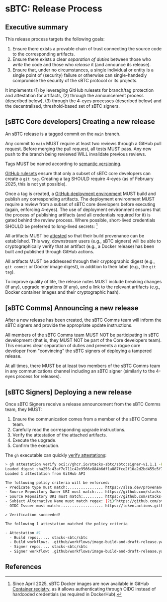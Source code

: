 # sBTC: Release Process

## Executive summary

This release process targets the following goals:

1. Ensure there exists a provable chain of trust connecting the source code to
   the corresponding artifacts.
1. Ensure there exists a clear _separation of duties_ between those who _write_
   the code and those who _release_ it (and announce its release).
1. Ensure that, under no circumstances, a single individual or entity is a
   single point of (security) failure or otherwise can single-handedly
   compromise the security of the sBTC protocol or its projects.

It implements (1) by leveraging GitHub rulesets for branch/tag protection and
attestation for artifacts, (2) through the announcement process (described
below), (3) through the 4-eyes processes (described below) and the
decentralised, threshold-based set of sBTC signers.

## [sBTC Core developers] Creating a new release

An sBTC release is a tagged commit on the `main` branch.

Any commit to `main` MUST require at least two reviews through a GitHub pull
request. Before merging the pull request, all tests MUST pass. Any new push to
the branch being reviewed WILL invalidate previous reviews.

Tags MUST be named according to [semantic versioning][0].

[GitHub rulesets][1] ensure that only a subset of sBTC core developers can
create a `git tag`. Creating a tag SHOULD require 4-eyes (as of February 2025,
this is not yet possible).

Once a tag is created, a [GitHub deployment environment][2] MUST build and
publish any corresponding artifacts. The deployment environment MUST require a
review from a subset of sBTC core developers before executing (again, enforcing
4-eyes). The use of deployment environment ensures that the process of
publishing artifacts (and all credentials required for it) is gated behind the
review process. Where possible, short-lived credentials SHOULD be preferred to
long-lived secrets: [^GHCR]

[^GHCR]:
    Since April 2025, sBTC Docker images are now available in GitHub
    [Container registry][3], as it allows authenticating through OIDC instead of
    hardcoded credentials (as required in DockerHub).

All artifacts MUST be [attested][4] so that their build provenance can be
established. This way, downstream users (e.g., sBTC signers) will be able to
cryptographically verify that an artifact (e.g., a Docker release) has been
built and published through GitHub actions.

All artifacts MUST be addressed through their cryptographic digest (e.g., `git
commit` or Docker image digest), in addition to their label (e.g., the `git
tag`).

To improve quality of life, the release notes MUST include breaking changes (if
any), upgrade migrations (if any), and a link to the relevant artifacts (e.g.,
Docker container images and their cryptographic hash).

## [sBTC Comms] Announcing a new release

After a new release has been created, the sBTC Comms team will inform the sBTC
signers and provide the appropriate update instructions.

All members of the sBTC Comms team MUST NOT be participating in sBTC development
(that is, they MUST NOT be part of the Core developers team). This ensures clear
separation of duties and prevents a rogue core developer from "convincing" the
sBTC signers of deploying a tampered release.

At all times, there MUST be at least two members of the sBTC Comms team in any
communications channel including an sBTC signer (similarly to the 4-eyes process
for releases).

## [sBTC Signers] Deploying a new release

Once sBTC Signers receive a release announcement from the sBTC Comms team, they
MUST:

1. Ensure the communication comes from a member of the sBTC Comms team.
1. Carefully read the corresponding upgrade instructions.
1. Verify the attestation of the attached artifacts.
1. Execute the upgrade.
1. Confirm the execution.

The `gh` executable can quickly [verify attestations][5]:

```bash
> gh attestation verify oci://ghcr.io/stacks-sbtc/sbtc:signer-v1.1.1 -R stacks-sbtc/sbtc
Loaded digest sha256:43af7e711c42e9566e884b6df1a887fce2f10a2d2bd455e5f73661f829b9ff34 for oci://ghcr.io/stacks-sbtc/sbtc:signer-v1.1.1
Loaded 1 attestation from GitHub API

The following policy criteria will be enforced:
- Predicate type must match:................ https://slsa.dev/provenance/v1
- Source Repository Owner URI must match:... https://github.com/stacks-sbtc
- Source Repository URI must match:......... https://github.com/stacks-sbtc/sbtc
- Subject Alternative Name must match regex: (?i)^https://github.com/stacks-sbtc/sbtc/
- OIDC Issuer must match:................... https://token.actions.githubusercontent.com

✓ Verification succeeded!

The following 1 attestation matched the policy criteria

- Attestation #1
  - Build repo:..... stacks-sbtc/sbtc
  - Build workflow:. .github/workflows/image-build-and-draft-release.yaml@refs/heads/main
  - Signer repo:.... stacks-sbtc/sbtc
  - Signer workflow: .github/workflows/image-build-and-draft-release.yaml@refs/heads/main
```

## References

[0]: https://semver.org
[1]: https://docs.github.com/en/repositories/configuring-branches-and-merges-in-your-repository/managing-rulesets/about-rulesets
[2]: https://docs.github.com/en/actions/managing-workflow-runs-and-deployments/managing-deployments/managing-environments-for-deployment
[3]: https://docs.github.com/en/packages/working-with-a-github-packages-registry/working-with-the-container-registry
[4]: https://docs.github.com/en/actions/security-for-github-actions/using-artifact-attestations/using-artifact-attestations-to-establish-provenance-for-builds
[5]: https://docs.github.com/en/actions/security-for-github-actions/using-artifact-attestations/using-artifact-attestations-to-establish-provenance-for-builds#verifying-artifact-attestations-with-the-github-cli
